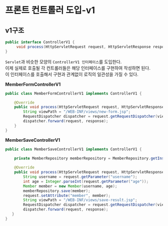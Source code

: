 프론트 컨트롤러 도입-v1
=======================

## v1구조 
```java
public interface ControllerV1 {
     void process(HttpServletRequest request, HttpServletResponse response) throws ServletException, IOException;
}
```
`Servlet`과 비슷한 모양의 `ControllerV1 인터페이스`를 도입한다.       
이제 실제로 호출될 각 컨트롤러들은 해당 인터페이스를 구현하여 작성하면 된다.     
이 인터페이스를 호출해서 구현과 관계없이 로직의 일관성을 가질 수 있다.   

**MemberFormControllerV1**
```java
public class MemberFormControllerV1 implements ControllerV1 {  

    @Override
    public void process(HttpServletRequest request, HttpServletResponse response) throws ServletException, IOException {
        String viewPath = "/WEB-INF/views/new-form.jsp";
        RequestDispatcher dispatcher = request.getRequestDispatcher(viewPath);
        dispatcher.forward(request, response);
    }
}
```  
  
**MemberSaveControllerV1**
```java
public class MemberSaveControllerV1 implements ControllerV1 {  

    private MemberRepository memberRepository = MemberRepository.getInstance();
    
    @Override
    public void process(HttpServletRequest request, HttpServletResponse response) throws ServletException, IOException {
        String username = request.getParameter("username");
        int age = Integer.parseInt(request.getParameter("age"));
        Member member = new Member(username, age);
        memberRepository.save(member);
        request.setAttribute("member", member);
        String viewPath = "/WEB-INF/views/save-result.jsp";
        RequestDispatcher dispatcher = request.getRequestDispatcher(viewPath);
        dispatcher.forward(request, response);
   }
}
```

